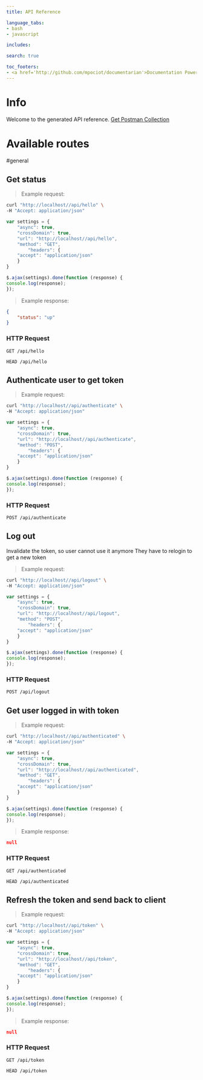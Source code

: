 ```yaml
---
title: API Reference

language_tabs:
- bash
- javascript

includes:

search: true

toc_footers:
- <a href='http://github.com/mpociot/documentarian'>Documentation Powered by Documentarian</a>
---
```


# Info

Welcome to the generated API reference.
[Get Postman Collection](public/docs/collection.json)

# Available routes
#general
## Get status

> Example request:

```bash
curl "http://localhost//api/hello" \
-H "Accept: application/json"
```

```javascript
var settings = {
    "async": true,
    "crossDomain": true,
    "url": "http://localhost//api/hello",
    "method": "GET",
        "headers": {
    "accept": "application/json"
    }
}

$.ajax(settings).done(function (response) {
console.log(response);
});
```

> Example response:

```json
{
    "status": "up"
}
```

### HTTP Request
`GET /api/hello`

`HEAD /api/hello`


## Authenticate user to get token

> Example request:

```bash
curl "http://localhost//api/authenticate" \
-H "Accept: application/json"
```

```javascript
var settings = {
    "async": true,
    "crossDomain": true,
    "url": "http://localhost//api/authenticate",
    "method": "POST",
        "headers": {
    "accept": "application/json"
    }
}

$.ajax(settings).done(function (response) {
console.log(response);
});
```


### HTTP Request
`POST /api/authenticate`


## Log out
Invalidate the token, so user cannot use it anymore
They have to relogin to get a new token

> Example request:

```bash
curl "http://localhost//api/logout" \
-H "Accept: application/json"
```

```javascript
var settings = {
    "async": true,
    "crossDomain": true,
    "url": "http://localhost//api/logout",
    "method": "POST",
        "headers": {
    "accept": "application/json"
    }
}

$.ajax(settings).done(function (response) {
console.log(response);
});
```


### HTTP Request
`POST /api/logout`


## Get user logged in with token

> Example request:

```bash
curl "http://localhost//api/authenticated" \
-H "Accept: application/json"
```

```javascript
var settings = {
    "async": true,
    "crossDomain": true,
    "url": "http://localhost//api/authenticated",
    "method": "GET",
        "headers": {
    "accept": "application/json"
    }
}

$.ajax(settings).done(function (response) {
console.log(response);
});
```

> Example response:

```json
null
```

### HTTP Request
`GET /api/authenticated`

`HEAD /api/authenticated`


## Refresh the token and send back to client

> Example request:

```bash
curl "http://localhost//api/token" \
-H "Accept: application/json"
```

```javascript
var settings = {
    "async": true,
    "crossDomain": true,
    "url": "http://localhost//api/token",
    "method": "GET",
        "headers": {
    "accept": "application/json"
    }
}

$.ajax(settings).done(function (response) {
console.log(response);
});
```

> Example response:

```json
null
```

### HTTP Request
`GET /api/token`

`HEAD /api/token`


